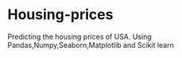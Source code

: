 # Housing-prices
Predicting the housing prices of USA.
Using Pandas,Numpy,Seaborn,Matplotlib and Scikit learn
